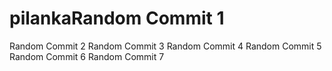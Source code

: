 # pilankaRandom Commit 1
Random Commit 2
Random Commit 3
Random Commit 4
Random Commit 5
Random Commit 6
Random Commit 7

